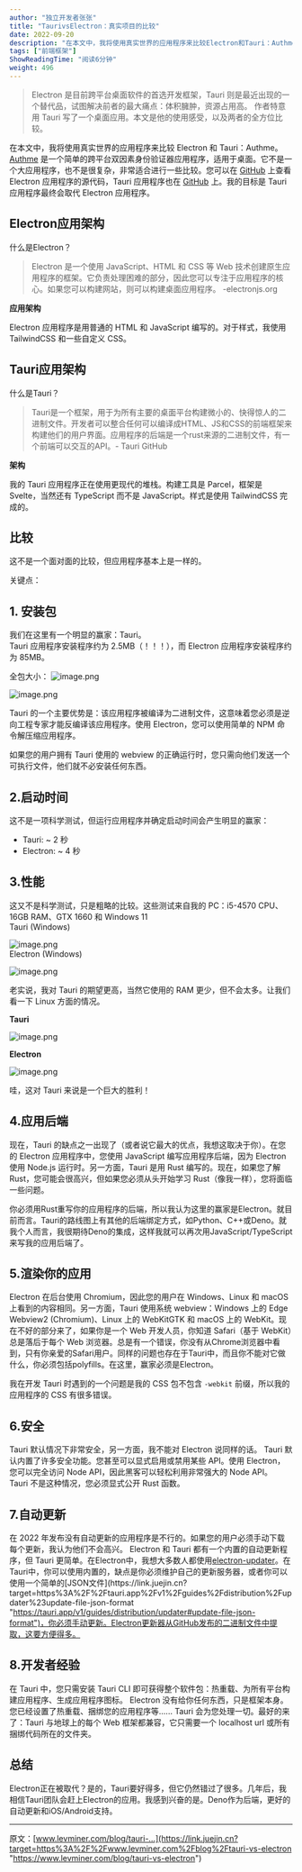 ```yaml
---
author: "独立开发者张张"
title: "TaurivsElectron：真实项目的比较"
date: 2022-09-20
description: "在本文中，我将使用真实世界的应用程序来比较Electron和Tauri：Authme。Authme是一个简单的跨平台双因素身份验证器应用程序，适用于桌面。它不是一个大应用程序，也不是很复杂，"
tags: ["前端框架"]
ShowReadingTime: "阅读6分钟"
weight: 496
---
```

> Electron 是目前跨平台桌面软件的首选开发框架，Tauri 则是最近出现的一个替代品，试图解决前者的最大痛点：体积臃肿，资源占用高。 作者特意用 Tauri 写了一个桌面应用。本文是他的使用感受，以及两者的全方位比较。

在本文中，我将使用真实世界的应用程序来比较 Electron 和 Tauri：Authme。 [Authme](https://link.juejin.cn?target=https%3A%2F%2Fauthme.levminer.com%2F "https://authme.levminer.com/") 是一个简单的跨平台双因素身份验证器应用程序，适用于桌面。它不是一个大应用程序，也不是很复杂，非常适合进行一些比较。您可以在 [GitHub](https://link.juejin.cn?target=https%3A%2F%2Fgithub.com%2FLevminer%2Fauthme "https://github.com/Levminer/authme") 上查看 Electron 应用程序的源代码，Tauri 应用程序也在 [GitHub](https://link.juejin.cn?target=https%3A%2F%2Fgithub.com%2FLevminer%2Fauthme-v4 "https://github.com/Levminer/authme-v4") 上。我的目标是 Tauri 应用程序最终会取代 Electron 应用程序。

Electron应用架构
------------

什么是Electron？

> Electron 是一个使用 JavaScript、HTML 和 CSS 等 Web 技术创建原生应用程序的框架。它负责处理困难的部分，因此您可以专注于应用程序的核心。如果您可以构建网站，则可以构建桌面应用程序。 -electronjs.org

**应用架构**

Electron 应用程序是用普通的 HTML 和 JavaScript 编写的。对于样式，我使用 TailwindCSS 和一些自定义 CSS。

Tauri应用架构
---------

什么是Tauri？

> Tauri是一个框架，用于为所有主要的桌面平台构建微小的、快得惊人的二进制文件。开发者可以整合任何可以编译成HTML、JS和CSS的前端框架来构建他们的用户界面。应用程序的后端是一个rust来源的二进制文件，有一个前端可以交互的API。- Tauri GitHub

**架构**

我的 Tauri 应用程序正在使用更现代的堆栈。构建工具是 Parcel，框架是 Svelte，当然还有 TypeScript 而不是 JavaScript。样式是使用 TailwindCSS 完成的。

比较
--

这不是一个面对面的比较，但应用程序基本上是一样的。

关键点：

1\. 安装包
-------

我们在这里有一个明显的赢家：Tauri。  
Tauri 应用程序安装程序约为 2.5MB（！！！），而 Electron 应用程序安装程序约为 85MB。

全包大小： ![image.png](https://p3-juejin.byteimg.com/tos-cn-i-k3u1fbpfcp/156bf530948b4b338b1d3ae2832cf701~tplv-k3u1fbpfcp-zoom-in-crop-mark:1512:0:0:0.awebp)

![image.png](https://p3-juejin.byteimg.com/tos-cn-i-k3u1fbpfcp/2d0e77adcdf543e5ac037aaf4c9c9102~tplv-k3u1fbpfcp-zoom-in-crop-mark:1512:0:0:0.awebp)

Tauri 的一个主要优势是：该应用程序被编译为二进制文件，这意味着您必须是逆向工程专家才能反编译该应用程序。使用 Electron，您可以使用简单的 NPM 命令解压缩应用程序。

如果您的用户拥有 Tauri 使用的 webview 的正确运行时，您只需向他们发送一个可执行文件，他们就不必安装任何东西。

2.启动时间
------

这不是一项科学测试，但运行应用程序并确定启动时间会产生明显的赢家：

*   Tauri: ~ 2 秒
*   Electron: ~ 4 秒

3.性能
----

这又不是科学测试，只是粗略的比较。这些测试来自我的 PC：i5-4570 CPU、16GB RAM、GTX 1660 和 Windows 11  
Tauri (Windows)

![image.png](https://p3-juejin.byteimg.com/tos-cn-i-k3u1fbpfcp/9d39300076d04835b26af25ad365dbf3~tplv-k3u1fbpfcp-zoom-in-crop-mark:1512:0:0:0.awebp)  
Electron (Windows)

![image.png](https://p3-juejin.byteimg.com/tos-cn-i-k3u1fbpfcp/844e0d8415e84794af3e69cb970cac5a~tplv-k3u1fbpfcp-zoom-in-crop-mark:1512:0:0:0.awebp)

老实说，我对 Tauri 的期望更高，当然它使用的 RAM 更少，但不会太多。让我们看一下 Linux 方面的情况。

**Tauri**

![image.png](https://p3-juejin.byteimg.com/tos-cn-i-k3u1fbpfcp/c19fa74cc2af4a43a82281ad811e7ac0~tplv-k3u1fbpfcp-zoom-in-crop-mark:1512:0:0:0.awebp)

**Electron**

![image.png](https://p3-juejin.byteimg.com/tos-cn-i-k3u1fbpfcp/0a7948b74fab4f11a1ffdc913c2681b3~tplv-k3u1fbpfcp-zoom-in-crop-mark:1512:0:0:0.awebp)

哇，这对 Tauri 来说是一个巨大的胜利！

4.应用后端
------

现在，Tauri 的缺点之一出现了（或者说它最大的优点，我想这取决于你）。在您的 Electron 应用程序中，您使用 JavaScript 编写应用程序后端，因为 Electron 使用 Node.js 运行时。另一方面，Tauri 是用 Rust 编写的。现在，如果您了解 Rust，您可能会很高兴，但如果您必须从头开始学习 Rust（像我一样），您将面临一些问题。

你必须用Rust重写你的应用程序的后端，所以我认为这里的赢家是Electron。就目前而言。Tauri的路线图上有其他的后端绑定方式，如Python、C++或Deno。就我个人而言，我很期待Deno的集成，这样我就可以再次用JavaScript/TypeScript来写我的应用后端了。

5.渲染你的应用
--------

Electron 在后台使用 Chromium，因此您的用户在 Windows、Linux 和 macOS 上看到的内容相同。另一方面，Tauri 使用系统 webview：Windows 上的 Edge Webview2 (Chromium)、Linux 上的 WebKitGTK 和 macOS 上的 WebKit。现在不好的部分来了，如果你是一个 Web 开发人员，你知道 Safari（基于 WebKit）总是落后于每个 Web 浏览器。总是有一个错误，你没有从Chrome浏览器中看到，只有你亲爱的Safari用户。同样的问题也存在于Tauri中，而且你不能对它做什么，你必须包括polyfills。在这里，赢家必须是Electron。

我在开发 Tauri 时遇到的一个问题是我的 CSS 包不包含 `-webkit` 前缀，所以我的应用程序的 CSS 有很多错误。

6.安全
----

Tauri 默认情况下非常安全，另一方面，我不能对 Electron 说同样的话。 Tauri 默认内置了许多安全功能。您甚至可以显式启用或禁用某些 API。使用 Electron，您可以完全访问 Node API，因此黑客可以轻松利用非常强大的 Node API。 Tauri 不是这种情况，您必须显式公开 Rust 函数。

7.自动更新
------

在 2022 年发布没有自动更新的应用程序是不行的。如果您的用户必须手动下载每个更新，我认为他们不会高兴。 Electron 和 Tauri 都有一个内置的自动更新程序，但 Tauri 更简单。在Electron中，我想大多数人都使用[electron-updater](https://link.juejin.cn?target=https%3A%2F%2Fwww.npmjs.com%2Fpackage%2Felectron-updater "https://www.npmjs.com/package/electron-updater")。在Tauri中，你可以使用内置的，缺点是你必须维护自己的更新服务器，或者你可以使用一个简单的[JSON文件](https://link.juejin.cn?target=https%3A%2F%2Ftauri.app%2Fv1%2Fguides%2Fdistribution%2Fupdater%23update-file-json-format "https://tauri.app/v1/guides/distribution/updater#update-file-json-format")，你必须手动更新。Electron更新器从GitHub发布的二进制文件中提取，这要方便得多。

8.开发者经验
-------

在 Tauri 中，您只需安装 Tauri CLI 即可获得整个软件包：热重载、为所有平台构建应用程序、生成应用程序图标。 Electron 没有给你任何东西，只是框架本身。您已经设置了热重载、捆绑您的应用程序等...... Tauri 会为您处理一切。最好的来了：Tauri 与地球上的每个 Web 框架都兼容，它只需要一个 localhost url 或所有捆绑代码所在的文件夹。

总结
--

Electron正在被取代？是的，Tauri要好得多，但它仍然错过了很多。几年后，我相信Tauri团队会赶上Electron的应用。我感到兴奋的是。Deno作为后端，更好的自动更新和iOS/Android支持。

* * *

原文：[www.levminer.com/blog/tauri-…](https://link.juejin.cn?target=https%3A%2F%2Fwww.levminer.com%2Fblog%2Ftauri-vs-electron "https://www.levminer.com/blog/tauri-vs-electron")